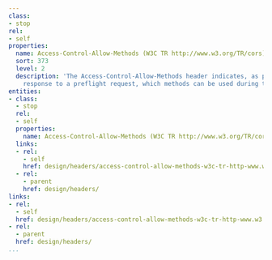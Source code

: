 ```yaml
---
class:
- stop
rel:
- self
properties:
  name: Access-Control-Allow-Methods (W3C TR http://www.w3.org/TR/cors)
  sort: 373
  level: 2
  description: 'The Access-Control-Allow-Methods header indicates, as part of the
    response to a preflight request, which methods can be used during the actual request. '
entities:
- class:
  - stop
  rel:
  - self
  properties:
    name: Access-Control-Allow-Methods (W3C TR http://www.w3.org/TR/cors)
  links:
  - rel:
    - self
    href: design/headers/access-control-allow-methods-w3c-tr-http-www.w3.org-tr-cors.md
  - rel:
    - parent
    href: design/headers/
links:
- rel:
  - self
  href: design/headers/access-control-allow-methods-w3c-tr-http-www.w3.org-tr-cors.md
- rel:
  - parent
  href: design/headers/
...
```

